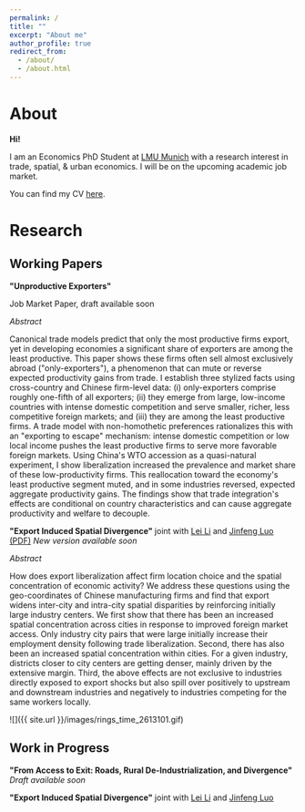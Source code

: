 ```yaml
---
permalink: /
title: ""
excerpt: "About me"
author_profile: true
redirect_from: 
  - /about/
  - /about.html
---
```

# About

**Hi!**

I am an Economics PhD Student at [LMU Munich](https://www.econ.lmu.de/en/) with a research interest in trade, spatial, & urban economics. I will be on the upcoming academic job market.

You can find my CV [here](https://jonascasper.github.io/files/CV_JC.pdf).

# Research
## Working Papers
**"Unproductive Exporters"** 

Job Market Paper, draft available soon

*Abstract*

Canonical trade models predict that only the most productive firms export, yet in developing economies a significant share of exporters are among the least productive. This paper shows these firms often sell almost exclusively abroad ("only-exporters"), a phenomenon that can mute or reverse expected productivity gains from trade. I establish three stylized facts using cross-country and Chinese firm-level data: (i) only-exporters comprise roughly one-fifth of all exporters; (ii) they emerge from large, low-income countries with intense domestic competition and serve smaller, richer, less competitive foreign markets; and (iii) they are among the least productive firms. A trade model with non-homothetic preferences rationalizes this with an "exporting to escape" mechanism: intense domestic competition or low local income pushes the least productive firms to serve more favorable foreign markets. Using China's WTO accession as a quasi-natural experiment, I show liberalization increased the prevalence and market share of these low-productivity firms. This reallocation toward the economy's least productive segment muted, and in some industries reversed, expected aggregate productivity gains. The findings show that trade integration's effects are conditional on country characteristics and can cause aggregate productivity and welfare to decouple.


**"Export Induced Spatial Divergence"** joint with [Lei Li](https://lei-li-economics.weebly.com/) and [Jinfeng Luo](https://sites.google.com/view/jinfengluo/home) [(PDF)](https://jonascasper.github.io/files/EISD_202310.pdf) *New version available soon*

*Abstract*

How does export liberalization affect firm location choice and the spatial concentration of economic activity? We address these questions using the geo-coordinates of Chinese manufacturing firms and find that export widens inter-city and intra-city spatial disparities by reinforcing initially large industry centers. We first show that there has been an increased spatial concentration across cities in response to improved foreign market access. Only industry city pairs that were large initially increase their employment density following trade liberalization. Second, there has also been an increased spatial concentration within cities. For a given industry, districts closer to city centers are getting denser, mainly driven by the extensive margin. Third, the above effects are not exclusive to industries directly exposed to export shocks but also spill over positively to upstream and downstream industries and negatively to industries competing for the same workers locally.

![]({{ site.url }}/images/rings_time_2613101.gif)

## Work in Progress
**"From Access to Exit: Roads, Rural De-Industrialization, and Divergence"**
*Draft available soon*

**"Export Induced Spatial Divergence"** joint with [Lei Li](https://lei-li-economics.weebly.com/) and [Jinfeng Luo](https://sites.google.com/view/jinfengluo/home)
